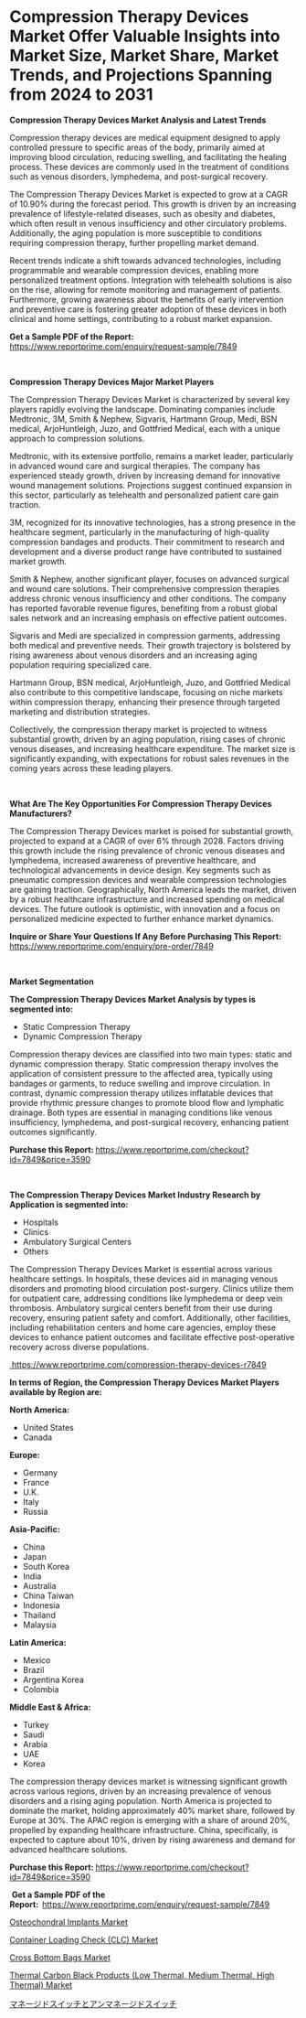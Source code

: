 <p><h1>Compression Therapy Devices Market Offer Valuable Insights into Market Size, Market Share, Market Trends, and Projections Spanning from 2024 to 2031</h1></p><p><strong>Compression Therapy Devices Market Analysis and Latest Trends</strong></p>
<p><p>Compression therapy devices are medical equipment designed to apply controlled pressure to specific areas of the body, primarily aimed at improving blood circulation, reducing swelling, and facilitating the healing process. These devices are commonly used in the treatment of conditions such as venous disorders, lymphedema, and post-surgical recovery.</p><p>The Compression Therapy Devices Market is expected to grow at a CAGR of 10.90% during the forecast period. This growth is driven by an increasing prevalence of lifestyle-related diseases, such as obesity and diabetes, which often result in venous insufficiency and other circulatory problems. Additionally, the aging population is more susceptible to conditions requiring compression therapy, further propelling market demand.</p><p>Recent trends indicate a shift towards advanced technologies, including programmable and wearable compression devices, enabling more personalized treatment options. Integration with telehealth solutions is also on the rise, allowing for remote monitoring and management of patients. Furthermore, growing awareness about the benefits of early intervention and preventive care is fostering greater adoption of these devices in both clinical and home settings, contributing to a robust market expansion.</p></p>
<p><strong>Get a Sample PDF of the Report:&nbsp;</strong> <a href="https://www.reportprime.com/enquiry/request-sample/7849">https://www.reportprime.com/enquiry/request-sample/7849</a></p>
<p>&nbsp;</p>
<p><strong>Compression Therapy Devices Major Market Players</strong></p>
<p><p>The Compression Therapy Devices Market is characterized by several key players rapidly evolving the landscape. Dominating companies include Medtronic, 3M, Smith & Nephew, Sigvaris, Hartmann Group, Medi, BSN medical, ArjoHuntleigh, Juzo, and Gottfried Medical, each with a unique approach to compression solutions.</p><p>Medtronic, with its extensive portfolio, remains a market leader, particularly in advanced wound care and surgical therapies. The company has experienced steady growth, driven by increasing demand for innovative wound management solutions. Projections suggest continued expansion in this sector, particularly as telehealth and personalized patient care gain traction.</p><p>3M, recognized for its innovative technologies, has a strong presence in the healthcare segment, particularly in the manufacturing of high-quality compression bandages and products. Their commitment to research and development and a diverse product range have contributed to sustained market growth.</p><p>Smith & Nephew, another significant player, focuses on advanced surgical and wound care solutions. Their comprehensive compression therapies address chronic venous insufficiency and other conditions. The company has reported favorable revenue figures, benefiting from a robust global sales network and an increasing emphasis on effective patient outcomes.</p><p>Sigvaris and Medi are specialized in compression garments, addressing both medical and preventive needs. Their growth trajectory is bolstered by rising awareness about venous disorders and an increasing aging population requiring specialized care.</p><p>Hartmann Group, BSN medical, ArjoHuntleigh, Juzo, and Gottfried Medical also contribute to this competitive landscape, focusing on niche markets within compression therapy, enhancing their presence through targeted marketing and distribution strategies.</p><p>Collectively, the compression therapy market is projected to witness substantial growth, driven by an aging population, rising cases of chronic venous diseases, and increasing healthcare expenditure. The market size is significantly expanding, with expectations for robust sales revenues in the coming years across these leading players.</p></p>
<p>&nbsp;</p>
<p><strong>What Are The Key Opportunities For Compression Therapy Devices Manufacturers?</strong></p>
<p><p>The Compression Therapy Devices market is poised for substantial growth, projected to expand at a CAGR of over 6% through 2028. Factors driving this growth include the rising prevalence of chronic venous diseases and lymphedema, increased awareness of preventive healthcare, and technological advancements in device design. Key segments such as pneumatic compression devices and wearable compression technologies are gaining traction. Geographically, North America leads the market, driven by a robust healthcare infrastructure and increased spending on medical devices. The future outlook is optimistic, with innovation and a focus on personalized medicine expected to further enhance market dynamics.</p></p>
<p><strong>Inquire or Share Your Questions If Any Before Purchasing This Report:</strong> <a href="https://www.reportprime.com/enquiry/pre-order/7849">https://www.reportprime.com/enquiry/pre-order/7849</a></p>
<p>&nbsp;</p>
<p><strong>Market Segmentation</strong></p>
<p><strong>The Compression Therapy Devices Market Analysis by types is segmented into:</strong></p>
<p><ul><li>Static Compression Therapy</li><li>Dynamic Compression Therapy</li></ul></p>
<p><p>Compression therapy devices are classified into two main types: static and dynamic compression therapy. Static compression therapy involves the application of consistent pressure to the affected area, typically using bandages or garments, to reduce swelling and improve circulation. In contrast, dynamic compression therapy utilizes inflatable devices that provide rhythmic pressure changes to promote blood flow and lymphatic drainage. Both types are essential in managing conditions like venous insufficiency, lymphedema, and post-surgical recovery, enhancing patient outcomes significantly.</p></p>
<p><strong>Purchase this Report:&nbsp;</strong><a href="https://www.reportprime.com/checkout?id=7849&price=3590">https://www.reportprime.com/checkout?id=7849&price=3590</a></p>
<p>&nbsp;</p>
<p><strong>The Compression Therapy Devices Market Industry Research by Application is segmented into:</strong></p>
<p><ul><li>Hospitals</li><li>Clinics</li><li>Ambulatory Surgical Centers</li><li>Others</li></ul></p>
<p><p>The Compression Therapy Devices Market is essential across various healthcare settings. In hospitals, these devices aid in managing venous disorders and promoting blood circulation post-surgery. Clinics utilize them for outpatient care, addressing conditions like lymphedema or deep vein thrombosis. Ambulatory surgical centers benefit from their use during recovery, ensuring patient safety and comfort. Additionally, other facilities, including rehabilitation centers and home care agencies, employ these devices to enhance patient outcomes and facilitate effective post-operative recovery across diverse populations.</p></p>
<p><a href="https://www.reportprime.com/compression-therapy-devices-r7849">&nbsp;https://www.reportprime.com/compression-therapy-devices-r7849</a></p>
<p><strong>In terms of Region, the Compression Therapy Devices Market Players available by Region are:</strong></p>
<p>
    <p> <strong> North America: </strong>
        <ul>
            <li>United States</li>
            <li>Canada</li>
        </ul>
        </p> 
    <p> <strong> Europe: </strong>
        <ul>
            <li>Germany</li>
            <li>France</li>
            <li>U.K.</li>
            <li>Italy</li>
            <li>Russia</li>
        </ul>
        </p> 
    <p> <strong> Asia-Pacific: </strong>
        <ul>
            <li>China</li>
            <li>Japan</li>
            <li>South Korea</li>
            <li>India</li>
            <li>Australia</li>
            <li>China Taiwan</li>
            <li>Indonesia</li>
            <li>Thailand</li>
            <li>Malaysia</li>
        </ul>
        </p> 
    <p> <strong> Latin America: </strong>
        <ul>
            <li>Mexico</li>
            <li>Brazil</li>
            <li>Argentina Korea</li>
            <li>Colombia</li>
        </ul>
        </p> 
    <p> <strong> Middle East & Africa: </strong>
        <ul>
            <li>Turkey</li>
            <li>Saudi</li>
            <li>Arabia</li>
            <li>UAE</li>
            <li>Korea</li>
        </ul>
    </p>
    </p>
<p><p>The compression therapy devices market is witnessing significant growth across various regions, driven by an increasing prevalence of venous disorders and a rising aging population. North America is projected to dominate the market, holding approximately 40% market share, followed by Europe at 30%. The APAC region is emerging with a share of around 20%, propelled by expanding healthcare infrastructure. China, specifically, is expected to capture about 10%, driven by rising awareness and demand for advanced healthcare solutions.</p></p>
<p><strong>Purchase this Report: </strong><a href="https://www.reportprime.com/checkout?id=7849&price=3590">https://www.reportprime.com/checkout?id=7849&price=3590</a></p>
<p>&nbsp;<strong>Get a Sample PDF of the Report:&nbsp;&nbsp;</strong><a href="https://www.reportprime.com/enquiry/request-sample/7849">https://www.reportprime.com/enquiry/request-sample/7849</a></p>
<p><strong></strong></p>
<p><p><a href="https://github.com/GraceTurner587/Market-Research-Report-List-1/blob/main/osteochondral-implants-market.md">Osteochondral Implants Market</a></p><p><a href="https://issuu.com/reportprime-2/docs/container-loading-check-clc-market-_77df675512b478">Container Loading Check (CLC) Market</a></p><p><a href="https://www.linkedin.com/pulse/cross-bottom-bags-market-analysis-report-global-insights-he5sc?trackingId=5LYIflbPQ725Sgla7JSsPg%3D%3D">Cross Bottom Bags Market</a></p><p><a href="https://medium.com/@loganunn65756/an-in-depth-analysis-of-the-global-thermal-carbon-black-products-low-thermal-medium-thermal-high-908ee9cfcbb4">Thermal Carbon Black Products (Low Thermal, Medium Thermal, High Thermal) Market</a></p><p><a href="https://medium.com/@novastamm2023/managed-switches-and-unmanaged-switches-fb4648430a9b">マネージドスイッチとアンマネージドスイッチ</a></p></p>